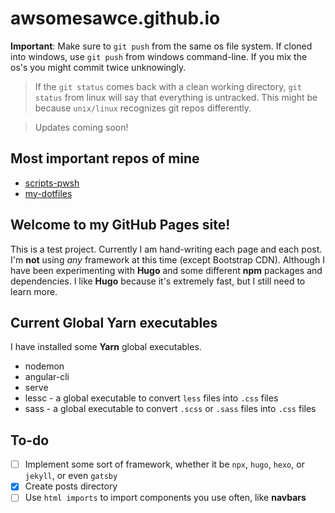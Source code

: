 # awsomesawce.github.io

**Important**: Make sure to `git push` from the same os file system.  If cloned into windows, use `git push` from windows command-line.  If you mix the os's you might commit twice unknowingly.
> If the `git status` comes back with a clean working directory, `git status` from linux will say that everything is untracked.  This might be because `unix/linux` recognizes git repos differently.

> Updates coming soon!

## Most important repos of mine

- [scripts-pwsh](https://github.com/awsomesawce/scripts-pwsh)
- [my-dotfiles](https://github.com/awsomesawce/my-dotfiles)


## Welcome to my GitHub Pages site!

This is a test project.  Currently I am hand-writing each page and each post.  I'm **not** using *any* framework at this time (except Bootstrap CDN).  Although I have been experimenting with **Hugo** and some different **npm** packages and dependencies.  I like **Hugo** because it's extremely fast, but I still need to learn more.  

## Current Global Yarn executables
I have installed some **Yarn** global executables.
* nodemon
* angular-cli
* serve
* lessc - a global executable to convert `less` files into `.css` files
* sass - a global executable to convert `.scss` or `.sass` files into `.css` files

## To-do

- [ ] Implement some sort of framework, whether it be `npx`, `hugo`, `hexo`, or `jekyll`, or even `gatsby`
- [x] Create posts directory
- [ ] Use `html imports` to import components you use often, like <b>navbars</b>
